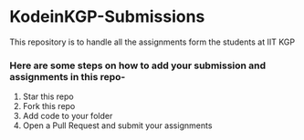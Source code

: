 # KodeinKGP-Submissions
This repository is to handle all the assignments form the students at IIT KGP

### Here are some steps on how to add your submission and assignments in this repo-
1) Star this repo
2) Fork this repo
3) Add code to your folder
4) Open a Pull Request and submit your assignments 

